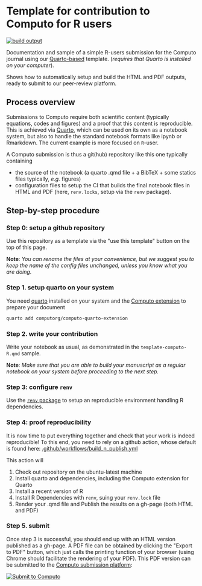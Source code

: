 
# Template for contribution to Computo for R users

[![build output](https://github.com/computorg/template-computo-Rmarkdown/workflows/build/badge.svg)](https://computorg.github.io/template-computo-R/)

Documentation and sample of a simple R-users submission for the Computo journal using our [Quarto-based](https://quarto.org) template. (_requires that Quarto is installed on your computer_).

Shows how to automatically setup and build the HTML and PDF outputs, ready to submit to our peer-review platform.

## Process overview

Submissions to Computo require both scientific content (typically equations, codes and figures) and a proof that this content is reproducible. This is achieved via [Quarto](https://quarto.org), which can be used on its own as a notebook system, but also to handle the standard notebook formats like ipynb or Rmarkdown. The current example is more focused on `R`-user. 

A Computo submission is thus a git(hub) repository like this one typically containing 

- the source of the notebook (a quarto .qmd file + a BibTeX + some statics files typically, _e.g._ figures)
- configuration files to setup the CI that builds the final notebook files in HTML and PDF (here, `renv.locks`, setup via the `renv` package). 

## Step-by-step procedure

### Step 0: setup a github repository

Use this repository as a template via the "use this template" button on the top of this page.

**Note**: _You can rename the files at your convenience, but we suggest you to keep the name of the config files unchanged, unless you know what you are doing._

### Step 1. setup quarto on your system

You need [quarto](https://quarto.org/) installed on your system and the [Computo extension](https://github.com/computorg/computo-quarto-extension) to prepare your document

```.bash
quarto add computorg/computo-quarto-extension
```

### Step 2. write your contribution 

Write your notebook as usual, as demonstrated in the `template-computo-R.qmd` sample.

**Note**: _Make sure that you are able to build your manuscript as a regular notebook on your system before proceeding to the next step._

### Step 3: configure `renv`

Use the [`renv` package](https://rstudio.github.io/renv/articles/renv.html) to setup an reproducible environment handling R dependencies.

### Step 4: proof reproducibility

It is now time to put everything together and check that your work is indeed reproducible! To this end, you need to rely on a github action, whose default is found here: [.github/workflows/build_n_publish.yml](https://github.com/computorg/template-computo-R/blob/main/.github/workflows/build_n_publish.yml)

This action will

1. Check out repository on the ubuntu-latest machine
2. Install quarto and dependencies, including the Computo extension for Quarto
3. Install a recent version of R
4. Install R Dependencies with `renv`, suing your `renv.lock` file
5. Render your .qmd file and Publish the results on a gh-page (both HTML and PDF)

### Step 5. submit

Once step 3 is successful, you should end up with an HTML version published as a gh-page. A PDF file can be obtained by clicking the "Export to PDF" button, which just calls the printing function of your browser (using Chrome should facilitate the rendering of your PDF). This PDF version can be submitted to the [Computo submission platform](https://computo.scholasticahq.com/):

<div id="scholastica-submission-button" style="margin-top: 10px; margin-bottom: 10px;"><a href="https://computo.scholasticahq.com/for-authors" style="outline: none; border: none;"><img style="outline: none; border: none;" src="https://s3.amazonaws.com/docs.scholastica/law-review-submission-button/submit_via_scholastica.png" alt="Submit to Computo"></a></div>
